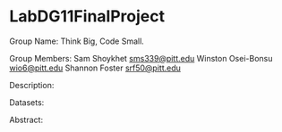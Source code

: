 # LabDG11FinalProject
Group Name: Think Big, Code Small.

Group Members:
	Sam Shoykhet sms339@pitt.edu
	Winston Osei-Bonsu wio6@pitt.edu
	Shannon Foster srf50@pitt.edu

Description:

Datasets:

Abstract:
